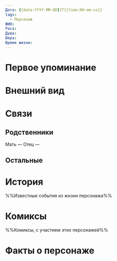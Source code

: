 ```yaml
---
Дата: {{date:YYYY-MM-DD}}T{{time:HH-mm-ss}}
tags:
  - Персонаж
ФИО: 
Раса:
Душа:
Вера:
Время жизни:
---
```

# Первое упоминание

# Внешний вид

# Связи
## Родственники
Мать —
Отец — 
## Остальные 

# История
%%Известные события из жизни персонажа%%
# Комиксы
%%Комиксы, с участием этих персонажей%%
# Факты о персонаже